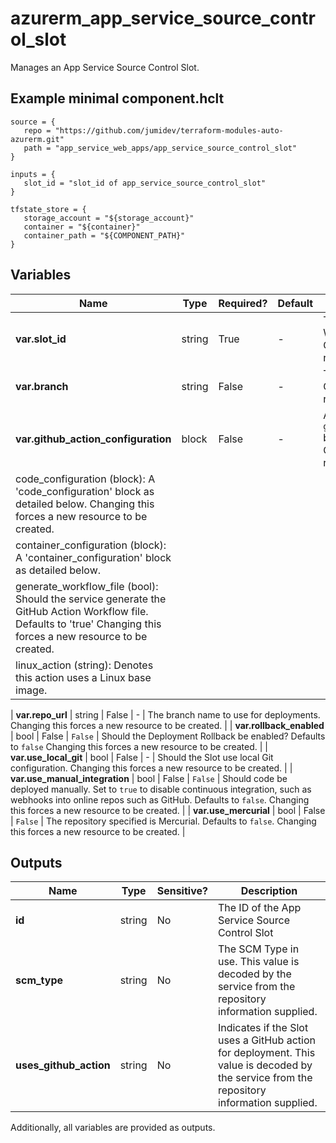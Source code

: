 # azurerm_app_service_source_control_slot

Manages an App Service Source Control Slot.

## Example minimal component.hclt

```hcl
source = {
   repo = "https://github.com/jumidev/terraform-modules-auto-azurerm.git" 
   path = "app_service_web_apps/app_service_source_control_slot" 
}

inputs = {
   slot_id = "slot_id of app_service_source_control_slot" 
}

tfstate_store = {
   storage_account = "${storage_account}" 
   container = "${container}" 
   container_path = "${COMPONENT_PATH}" 
}

```

## Variables

| Name | Type | Required? |  Default  |  Description |
| ---- | ---- | --------- |  ----------- | ----------- |
| **var.slot_id** | string | True | -  |  The ID of the Linux or Windows Web App Slot. Changing this forces a new resource to be created. | 
| **var.branch** | string | False | -  |  The URL for the repository. Changing this forces a new resource to be created. | 
| **var.github_action_configuration** | block | False | -  |  A `github_action_configuration` block as detailed below. Changing this forces a new resource to be created. | | `github_action_configuration` block structure: || 
|   code_configuration (block): A 'code_configuration' block as detailed below. Changing this forces a new resource to be created. ||
|   container_configuration (block): A 'container_configuration' block as detailed below. ||
|   generate_workflow_file (bool): Should the service generate the GitHub Action Workflow file. Defaults to 'true' Changing this forces a new resource to be created. ||
|   linux_action (string): Denotes this action uses a Linux base image. ||

| **var.repo_url** | string | False | -  |  The branch name to use for deployments. Changing this forces a new resource to be created. | 
| **var.rollback_enabled** | bool | False | `False`  |  Should the Deployment Rollback be enabled? Defaults to `false` Changing this forces a new resource to be created. | 
| **var.use_local_git** | bool | False | -  |  Should the Slot use local Git configuration. Changing this forces a new resource to be created. | 
| **var.use_manual_integration** | bool | False | `False`  |  Should code be deployed manually. Set to `true` to disable continuous integration, such as webhooks into online repos such as GitHub. Defaults to `false`. Changing this forces a new resource to be created. | 
| **var.use_mercurial** | bool | False | `False`  |  The repository specified is Mercurial. Defaults to `false`. Changing this forces a new resource to be created. | 



## Outputs

| Name | Type | Sensitive? | Description |
| ---- | ---- | --------- | --------- |
| **id** | string | No  | The ID of the App Service Source Control Slot | 
| **scm_type** | string | No  | The SCM Type in use. This value is decoded by the service from the repository information supplied. | 
| **uses_github_action** | string | No  | Indicates if the Slot uses a GitHub action for deployment. This value is decoded by the service from the repository information supplied. | 

Additionally, all variables are provided as outputs.
